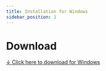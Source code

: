 ```yaml
---
title: Installation for Windows
sidebar_position: 1
---
```


# Download

[↓ <u>Click here to download for Windows</u>](https://github.com/ayonshafiul/peyara-mouse-server/releases/download/v0.1.2/PeyaraRemoteMouseServer-0.1.2.Setup.exe)
